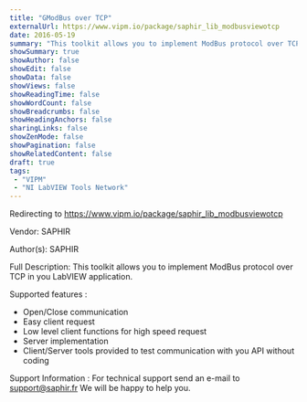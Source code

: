 ```yaml
---
title: "GModBus over TCP"
externalUrl: https://www.vipm.io/package/saphir_lib_modbusviewotcp
date: 2016-05-19
summary: "This toolkit allows you to implement ModBus protocol over TCP in you LabVIEW application."
showSummary: true
showAuthor: false
showEdit: false
showData: false
showViews: false
showReadingTime: false
showWordCount: false
showBreadcrumbs: false
showHeadingAnchors: false
sharingLinks: false
showZenMode: false
showPagination: false
showRelatedContent: false
draft: true
tags:
 - "VIPM"
 - "NI LabVIEW Tools Network"
---
```


Redirecting to https://www.vipm.io/package/saphir_lib_modbusviewotcp

Vendor: SAPHIR

Author(s): SAPHIR
 
Full Description:
This toolkit allows you to implement ModBus protocol over TCP in you LabVIEW application.

Supported features :
   * Open/Close communication
   * Easy client request
   * Low level client functions for high speed request
   * Server  implementation
   * Client/Server tools provided to test communication with you API without coding

Support Information :
For technical support send an e-mail to support@saphir.fr
We will be happy to help you.